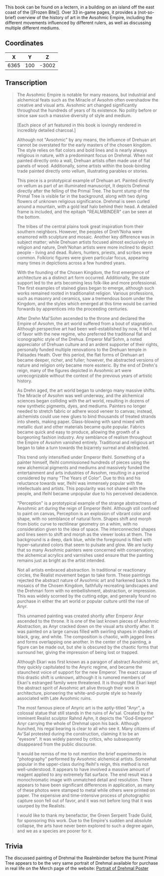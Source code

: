  

This book can be found on a lectern, in a building on an island off the east coast of the [[Frozen Bite]]. Over 33 in-game pages, it provides a (not-so-brief) overview of the history of art in the Avsohmic Empire, including the different movements influenced by different rulers, as well as discussing multiple different mediums.

## Coordinates
| **X** | **Y** | **Z** |
| :---: | :---: | :---: |
| 6365  |  100  | -3002 |

## Transcription
> The Avsohmic Empire is notable for many reasons, but industrial and alchemical feats such as the Miracle of Avsohm often overshadow the creative and visual arts. Avsohmic art changed significantly throughout the hundreds of years of its existence.
> No polity before or since saw such a massive diversity of style and medium.
>
> [Each piece of art featured in this book is lovingly rendered in incredibly detailed charcoal.]
>
> Although not "Avsohmic" by any means, the influence of Drehuan art cannot be overstated for the early masters of the chosen kingdom. The style relies on flat colors and bold lines and is nearly always religious in nature, with a predominant focus on Drehmal. When not painted directly onto a wall, Drehuan artists often made use of flat panels of wood. Additionally, some artists within the book-binding trade painted directly onto vellum, illustrating parables or stories.
>
> This piece is a prototypical example of Drehuan art. Painted directly on vellum as part of an illuminated manuscript, It depicts Drehmal directly after the felling of the Primal Tree. The burnt stump of the Primal Tree is visible far in the background, along with two dying flowers of unknown religious significance. Drehmal is seen curled around a mountain, with a gold leaf halo behind their head. A detailed frame is included, and the epitaph "REALMBINDER" can be seen at the bottom.
>
> The tribes of the central plains took great inspiration from their southern neighbors. However, the peoples of Dreh'Noha were enamored with sculpture and mosaic. Another key difference was in subject matter; while Drehuan artists focused almost exclusively on religion and nature, Dreh'Nohan artists were more inclined to depict people - living and dead. Rulers, hunters, priests, and scribes were common. Folkloric figures were given particular focus, appearing many times in depictions across a few hundred years.
>
> With the founding of the Chosen Kingdom, the first emergence of architecture as a distinct art form occurred. Additionally, the state support led to the arts becoming less folk-like and more professional. The first examples of stained glass began to emerge, although such works remained rooted in traditionalist religion. Various professions, such as masonry and ceramics, saw a tremendous boom under the Kingdom, and the styles which emerged at this time would be carried forwards by apprentices into the proceeding centuries.
>
> After Drehn Mal'Sohm ascended to the throne and declared the Empire of Avsohm, the art world suffered from a bout of stagnation. Although perspective art had been well-established by now, it fell out of favor with the new regime, who preferred the traditional flat and iconographic style of the Drehua. Emperor Mal'Sohm, a noted appreciator of Drehuan culture and an ardent supporter of their rights, personally funded multiple renovations to the Drehuan temple in Palisades Heath. Over this period, the flat forms of Drehuan art became deeper, richer, and fuller; however, the abstracted versions of nature and religion only became more esoteric. By the end of Drehn's reign, many of the figures depicted in Avsohmic art were unrecognizable without the context of the previous years of artistic history.
>
> As Drehn aged, the art world began to undergo many massive shifts. The Miracle of Avsohm was well underway, and the alchemical sciences began colliding with the art world, resulting in dozens of new synthetic pigments, dyes, and mediums. Painters no longer needed to stretch fabric or adhere wood veneer to canvas; instead, alchemists could use new glues to bind thousands of treated strands into sheets, making paper. Glass-blowing with sand mixed with metallic dust and other materials became quite popular. Fabrics became quick and easy to produce, allowing the growth of a burgeoning fashion industry. Any semblance of realism throughout the Empire of Avsohm vanished entirely. Traditional and religious art began to take a turn towards the bizarrely surreal and abstracted.
>
> This trend only intensified under Emperor Ifeihl. Something of a painter himself, Ifeihl commissioned hundreds of pieces using the new alchemical pigments and mediums and massively funded the entertainment and arts industries of Avsohm, resulting in a period considered by many "The Years of Color". Due to this and his reluctance towards war, Ifeihl was immensely popular with the intellectuals and artists. This popularity was not shared with the people, and Ifeihl became unpopular due to his perceived decadence.
>
> "Perception" is a prototypical example of the strange abstractness of Avsohmic art during the reign of Emperor Ifeihl. Although still confined to paint on canvas, Perception is an explosion of vibrant color and shape, with no semblance of natural form. Shapes shift and morph from biotic curve to rectilinear geometry on a whim, with no consideration given to the idea of space. The interconnected shapes and lines seem to shift and morph as the viewer looks at them. The background is a deep, dark blue, while the foreground is filled with hyper-saturated colors that seem to pulsate and glow. We are lucky that so many Avsohmic painters were concerned with conservation; the alchemical acrylics and varnishes used ensure that the painting remains just as bright as the artist intended.
>
> Not all artists embraced abstraction. In traditional or reactionary circles, the Realist movement began to take form. These paintings rejected the abstract nature of Avsohmic art and harkened back to the mosaics of the Chosen Kingdom, faithfully recreating landscapes and the Drehmari form with no embellishment, abstraction, or impression. This was widely scorned by the cutting edge, and generally found no purchase in either the art world or popular culture until the rise of Anyr.
>
> This unnamed painting was created shortly after Emperor Anyr ascended to the throne. It is one of the last known pieces of Avsohmic Abstraction, as Anyr cracked down on the visual arts shortly after. It was painted on a large canvas filled with swirling shapes in shades of black, gray, and white. The composition is chaotic, with jagged lines and forms overlapping one another. In the center of the painting, a figure can be made out, but she is obscured by the chaotic forms that surround her, giving the impression of being lost or trapped.
>
> Although Ekari was first known as a paragon of abstract Avsohmic art, they quickly capitulated to the Anyric regime, and became the staunchest voice of support for the new Emperor. The exact cause of this drastic shift is unknown, although it is rumored members of Ekari's estranged family were threatened. It is thought that Ekari kept the abstract spirit of Avsohmic art alive through their work in architecture, pioneering the white-and-purple style so heavily associated with Late Avsohmic ruins.
>
> The most famous piece of Anyric art is the aptly-titled "Anyr", a colossal statue that still stands in the ruins of Av'sal. Created by the imminent Realist sculptor Rahnd Ayhn, it depicts the "God-Emperor" Anyr carrying the whole of Drehmal upon his back. Although hunched, his regal bearing is clear to all who see it. Many citizens of Av'Sal protested during the construction, claiming it to be an "eyesore". It was widely panned by critics, who subsequently disappeared from the public discourse.
>
> It would be remiss of me to not mention the brief experiments in "photography" performed by Avsohmic alchemical artists. Somewhat popular in the upper-class during Ifeihl's reign, this method is not well-understood. It appears to have involved a massive amount of reagent applied to any extremely flat surface. The end result was a monochromatic image with unmatched detail and resolution. There appears to have been significant differences in application, as many of these photos were stamped to metal while others were printed on paper. The expensive and time-intensive process of photographic capture soon fell out of favor, and it was not before long that it was usurped by the Realists.
>
> I would like to thank my benefactor, the Green Serpent Trade Guild, for sponsoring this work. Due to the Empire's sudden and absolute collapse, the arts have never been explored to such a degree again, and we as a species are poorer for it.

## Trivia
The discussed painting of Drehmal the Realmbinder before the burnt Primal Tree appears to be the very same portrait of Drehmal available for purchase in real life on the Merch page of the website: [Portrait of Drehmal Poster](https://www.drehmal.net/product-page/portrait-of-drehmal)

